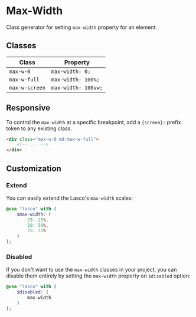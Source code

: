 # Max-Width

Class generator for setting `max-width` property for an element.

## Classes

| Class          | Property            |
|----------------|---------------------|
| `max-w-0`      | `max-width: 0;`     |
| `max-w-full`   | `max-width: 100%;`  |
| `max-w-screen` | `max-width: 100vw;` |

## Responsive

To control the `max-width` at a specific breakpoint, add a `{screen}:` prefix token to any existing class.

```html
<div class="max-w-0 md:max-w-full">
    <!-- ... -->
</div>
```

## Customization

### Extend

You can easily extend the Lasco's `max-width` scales:

```scss
@use "lasco" with (
    $max-width: (
        25: 25%,
        50: 50%,
        75: 75%
    )
);
```

### Disabled

If you don't want to use the `max-width` classes in your project, you can disable them entirely by setting
the `max-width` property on `$disabled` option:

```scss
@use "lasco" with (
    $disabled: (
        max-width
    )
);
```
